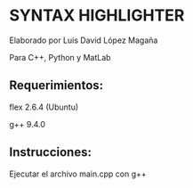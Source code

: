 # SYNTAX HIGHLIGHTER

Elaborado por Luis David López Magaña

Para C++, Python y MatLab

## Requerimientos:

flex 2.6.4 (Ubuntu)

g++ 9.4.0

## Instrucciones:

Ejecutar el archivo main.cpp con g++